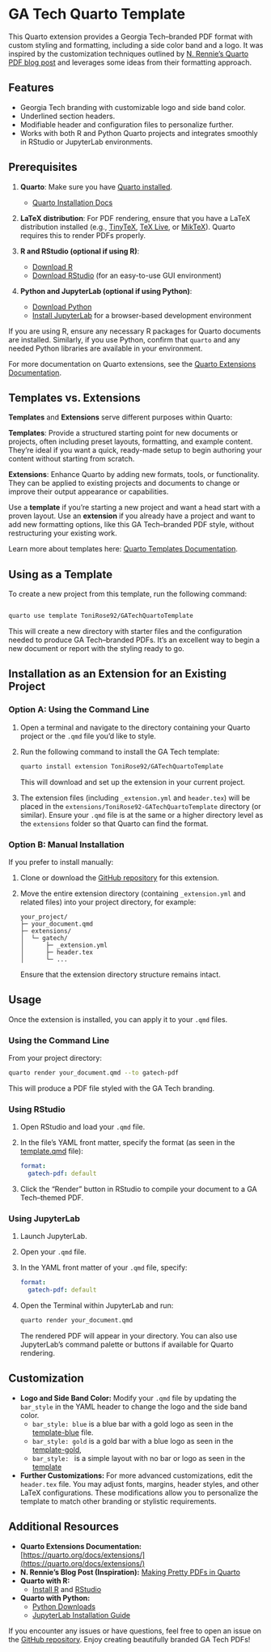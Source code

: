 # GA Tech Quarto Template

This Quarto extension provides a Georgia Tech–branded PDF format with custom styling and formatting, including a side color band and a logo. It was inspired by the customization techniques outlined by [N. Rennie’s Quarto PDF blog post](https://nrennie.rbind.io/blog/pdf-quarto/making-pretty-pdf-quarto/) and leverages some ideas from their formatting approach.

## Features

- Georgia Tech branding with customizable logo and side band color.
- Underlined section headers.
- Modifiable header and configuration files to personalize further.
- Works with both R and Python Quarto projects and integrates smoothly in RStudio or JupyterLab environments.

## Prerequisites

1. **Quarto**: Make sure you have [Quarto installed](https://quarto.org/docs/get-started/).  
   - [Quarto Installation Docs](https://quarto.org/docs/get-started/)

2. **LaTeX distribution**: For PDF rendering, ensure that you have a LaTeX distribution installed (e.g., [TinyTeX](https://yihui.org/tinytex/), [TeX Live](https://www.tug.org/texlive/), or [MikTeX](https://miktex.org/)). Quarto requires this to render PDFs properly.

3. **R and RStudio (optional if using R)**:  
   - [Download R](https://cran.r-project.org/)  
   - [Download RStudio](https://posit.co/download/rstudio-desktop/) (for an easy-to-use GUI environment)

4. **Python and JupyterLab (optional if using Python)**:  
   - [Download Python](https://www.python.org/downloads/)  
   - [Install JupyterLab](https://jupyter.org/install) for a browser-based development environment

If you are using R, ensure any necessary R packages for Quarto documents are installed. Similarly, if you use Python, confirm that `quarto` and any needed Python libraries are available in your environment.

For more documentation on Quarto extensions, see the [Quarto Extensions Documentation](https://quarto.org/docs/extensions/).

## Templates vs. Extensions

**Templates** and **Extensions** serve different purposes within Quarto:

**Templates**: Provide a structured starting point for new documents or projects, often including preset layouts, formatting, and example content. They’re ideal if you want a quick, ready-made setup to begin authoring your content without starting from scratch.

**Extensions**: Enhance Quarto by adding new formats, tools, or functionality. They can be applied to existing projects and documents to change or improve their output appearance or capabilities.

Use a **template** if you’re starting a new project and want a head start with a proven layout. Use an **extension** if you already have a project and want to add new formatting options, like this GA Tech–branded PDF style, without restructuring your existing work.

Learn more about templates here: [Quarto Templates Documentation](https://quarto.org/docs/extensions/starter-templates.html).

## Using as a Template

To create a new project from this template, run the following command:

```bash

quarto use template ToniRose92/GATechQuartoTemplate
```
This will create a new directory with starter files and the configuration needed to produce GA Tech–branded PDFs. It’s an excellent way to begin a new document or report with the styling ready to go.

## Installation as an Extension for an Existing Project

### Option A: Using the Command Line

1. Open a terminal and navigate to the directory containing your Quarto project or the `.qmd` file you’d like to style.
2. Run the following command to install the GA Tech template:

    ```bash
    quarto install extension ToniRose92/GATechQuartoTemplate
    ```

   This will download and set up the extension in your current project.

3. The extension files (including `_extension.yml` and `header.tex`) will be placed in the `extensions/ToniRose92-GATechQuartoTemplate` directory (or similar). Ensure your `.qmd` file is at the same or a higher directory level as the `extensions` folder so that Quarto can find the format.

### Option B: Manual Installation

If you prefer to install manually:

1. Clone or download the [GitHub repository](https://github.com/ToniRose92/GATechQuartoTemplate) for this extension.
2. Move the entire extension directory (containing `_extension.yml` and related files) into your project directory, for example:

    ```
    your_project/
    ├─ your_document.qmd
    ├─ extensions/
    │  └─ gatech/
    │      ├─ _extension.yml
    │      ├─ header.tex
    │      └─ ...
    ```

   Ensure that the extension directory structure remains intact.

## Usage

Once the extension is installed, you can apply it to your `.qmd` files. 

### Using the Command Line

From your project directory:

```bash
quarto render your_document.qmd --to gatech-pdf
```

This will produce a PDF file styled with the GA Tech branding.

### Using RStudio

1. Open RStudio and load your `.qmd` file.
2. In the file’s YAML front matter, specify the format (as seen in the [template.qmd](https://github.com/ToniRose92/GATechQuartoTemplate/blob/main/template.qmd) file):

    ```yaml
    format:
      gatech-pdf: default
    ```

3. Click the “Render” button in RStudio to compile your document to a GA Tech–themed PDF.

### Using JupyterLab

1. Launch JupyterLab.
2. Open your `.qmd` file.
3. In the YAML front matter of your `.qmd` file, specify:

    ```yaml
    format:
      gatech-pdf: default
    ```

4. Open the Terminal within JupyterLab and run:

    ```bash
    quarto render your_document.qmd
    ```

   The rendered PDF will appear in your directory. You can also use JupyterLab’s command palette or buttons if available for Quarto rendering.

## Customization

- **Logo and Side Band Color:** Modify your `.qmd` file by updating the `bar_style` in the YAML header to change the logo and the side band color.
   -  `bar_style: blue` is a blue bar with a gold logo as seen in the [template-blue](https://github.com/ToniRose92/GATechQuartoTemplate/blob/main/template-blue.pdf) file.
   -  `bar_style: gold` is a gold bar with a blue logo as seen in the [template-gold](https://github.com/ToniRose92/GATechQuartoTemplate/blob/main/template-gold.pdf),
   -  `bar_style: ` is a simple layout with no bar or logo as seen in the [template](https://github.com/ToniRose92/GATechQuartoTemplate/blob/main/template.pdf)
- **Further Customizations:** For more advanced customizations, edit the `header.tex` file. You may adjust fonts, margins, header styles, and other LaTeX configurations. These modifications allow you to personalize the template to match other branding or stylistic requirements.

## Additional Resources

- **Quarto Extensions Documentation:** [https://quarto.org/docs/extensions/](https://quarto.org/docs/extensions/)
- **N. Rennie’s Blog Post (Inspiration):** [Making Pretty PDFs in Quarto](https://nrennie.rbind.io/blog/pdf-quarto/making-pretty-pdf-quarto/)  
- **Quarto with R:**  
  - [Install R](https://cran.r-project.org/) and [RStudio](https://posit.co/download/rstudio-desktop/)
- **Quarto with Python:**  
  - [Python Downloads](https://www.python.org/downloads/)  
  - [JupyterLab Installation Guide](https://jupyter.org/install)

If you encounter any issues or have questions, feel free to open an issue on the [GitHub repository](https://github.com/ToniRose92/GATechQuartoTemplate). Enjoy creating beautifully branded GA Tech PDFs!
